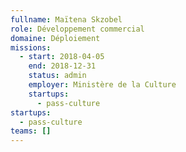```yaml
---
fullname: Maïtena Skzobel
role: Développement commercial
domaine: Déploiement
missions:
  - start: 2018-04-05
    end: 2018-12-31
    status: admin
    employer: Ministère de la Culture
    startups:
      - pass-culture
startups:
  - pass-culture
teams: []
---
```

